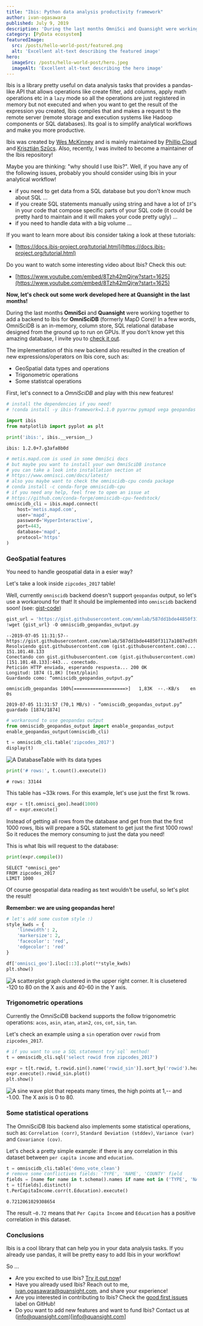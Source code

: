 ```yaml
---
title: "Ibis: Python data analysis productivity framework"
author: ivan-ogasawara
published: July 9, 2019
description: 'During the last months OmniSci and Quansight were working together to add a backend to Ibis for OmniSciDB (formerly MapD Core)The implementation of this new backend also resulted in the creation of new expressions/operators on Ibis core, such as GeoSpatial data types and operations, trigonometric operations and Ssome statistcal operations.'
category: [PyData ecosystem]
featuredImage:
  src: /posts/hello-world-post/featured.png
  alt: 'Excellent alt-text describing the featured image'
hero:
  imageSrc: /posts/hello-world-post/hero.jpeg
  imageAlt: 'Excellent alt-text describing the hero image'
---
```


Ibis is a library pretty useful on data analysis tasks that provides a
pandas-like API that allows operations like create filter, add columns,
apply math operations etc in a `lazy` mode so all the operations are
just registered in memory but not executed and when you want to get the
result of the expression you created, Ibis compiles that and makes a
request to the remote server (remote storage and execution systems like
Hadoop components or SQL databases). Its goal is to simplify analytical
workflows and make you more productive.

Ibis was created by [Wes McKinney](https://github.com/wesm) and is
mainly maintained by [Phillip Cloud](https://github.com/cpcloud) and
[Krisztián Szűcs](https://github.com/kszucs). Also, recently, I was
invited to become a maintainer of the Ibis repository!

Maybe you are thinking: \"why should I use Ibis?\". Well, if you have
any of the following issues, probably you should consider using Ibis in
your analytical workflow!

-   if you need to get data from a SQL database but you don't know much
    about SQL \...
-   if you create SQL statements manually using string and have a lot of
    `IF`'s in your code that compose specific parts of your SQL code
    (it could be pretty hard to maintain and it will makes your code
    pretty ugly) \...
-   if you need to handle data with a big volume \...

If you want to learn more about ibis consider taking a look at these
tutorials:

-   [https://docs.ibis-project.org/tutorial.html](https://docs.ibis-project.org/tutorial.html)

Do you want to watch some interesting video about Ibis? Check this out:

-   [https://www.youtube.com/embed/8Tzh42mQjrw?start=1625](https://www.youtube.com/embed/8Tzh42mQjrw?start=1625)

**Now, let's check out some work developed here at Quansight in the
last months!**

During the last months **OmniSci** and **Quansight** were working
together to add a backend to Ibis for **OmniSciDB** (formerly MapD
Core)! In a few words, OmniSciDB is an in-memory, column store, SQL
relational database designed from the ground up to run on GPUs. If you
don't know yet this amazing database, I invite you to [check it
out](https://omnisci.com).

The implementation of this new backend also resulted in the creation of
new expressions/operators on Ibis core, such as:

-   GeoSpatial data types and operations
-   Trigonometric operations
-   Some statistcal operations

First, let's connect to a *OmniSciDB* and play with this new features!

``` python
# install the dependencies if you need!
# !conda install -y ibis-framework=1.1.0 pyarrow pymapd vega geopandas geoalchemy2 shapely matplotlib --force-reinstall
```

``` python
import ibis
from matplotlib import pyplot as plt

print('ibis:', ibis.__version__)
```

    ibis: 1.2.0+7.g3afa8b0d

``` python
# metis.mapd.com is used in some OmniSci docs
# but maybe you want to install your own OmniSciDB instance
# you can take a look into installation section at 
# https://www.omnisci.com/docs/latest/
# also you maybe want to check the omniscidb-cpu conda package
# conda install -c conda-forge omniscidb-cpu
# if you need any help, feel free to open an issue at
# https://github.com/conda-forge/omniscidb-cpu-feedstock/
omniscidb_cli = ibis.mapd.connect(
    host='metis.mapd.com', 
    user='mapd', 
    password='HyperInteractive',
    port=443, 
    database='mapd',
    protocol='https'
)
```

### GeoSpatial features

You need to handle geospatial data in a esier way?

Let's take a look inside `zipcodes_2017` table!

Well, currently `omniscidb` backend doesn't support `geopandas` output,
so let's use a workaround for that! It should be implemented into
`omniscidb` backend soon! (see:
[gist-code](https://gist.githubusercontent.com/xmnlab/587dd1bde44850f3117a1087ed3f0f28/raw/0750400db90cf97319a91aa514648c31ad4ace45/omniscidb_geopandas_output.py))

``` python
gist_url = 'https://gist.githubusercontent.com/xmnlab/587dd1bde44850f3117a1087ed3f0f28/raw/0750400db90cf97319a91aa514648c31ad4ace45/omniscidb_geopandas_output.py'
!wget {gist_url} -O omniscidb_geopandas_output.py
```

    --2019-07-05 11:31:57--  https://gist.githubusercontent.com/xmnlab/587dd1bde44850f3117a1087ed3f0f28/raw/0750400db90cf97319a91aa514648c31ad4ace45/omniscidb_geopandas_output.py
    Resolviendo gist.githubusercontent.com (gist.githubusercontent.com)... 151.101.48.133
    Conectando con gist.githubusercontent.com (gist.githubusercontent.com)[151.101.48.133]:443... conectado.
    Petición HTTP enviada, esperando respuesta... 200 OK
    Longitud: 1874 (1,8K) [text/plain]
    Guardando como: “omniscidb_geopandas_output.py”

    omniscidb_geopandas 100%[===================>]   1,83K  --.-KB/s    en 0s      

    2019-07-05 11:31:57 (70,1 MB/s) - “omniscidb_geopandas_output.py” guardado [1874/1874]

``` python
# workaround to use geopandas output
from omniscidb_geopandas_output import enable_geopandas_output 
enable_geopandas_output(omniscidb_cli)
```

``` python
t = omniscidb_cli.table('zipcodes_2017')
display(t)
```

![A DatabaseTable with its data types](a0a51ad71e1a32140f3e47e71145e6a67d061750.png)

``` python
print('# rows:', t.count().execute())
```

    # rows: 33144

This table has \~33k rows. For this example, let's use just the first
1k rows.

``` python
expr = t[t.omnisci_geo].head(1000)
df = expr.execute()
```

Instead of getting all rows from the database and get from that the
first 1000 rows, Ibis will prepare a SQL statement to get just the first
1000 rows! So it reduces the memory consuming to just the data you need!

This is what Ibis will request to the database:

``` python
print(expr.compile())
```

    SELECT "omnisci_geo"
    FROM zipcodes_2017
    LIMIT 1000

Of course geospatial data reading as text wouldn't be useful, so let's
plot the result!

**Remember: we are using geopandas here!**

``` python
# let's add some custom style :)
style_kwds = {
    'linewidth': 2,
    'markersize': 2,
    'facecolor': 'red',
    'edgecolor': 'red'
}

df['omnisci_geo'].iloc[::3].plot(**style_kwds)
plt.show()
```

![A scatterplot graph clustered in the upper right corner. It is clusetered -120 to 80 on the X axis and 40-60 in the Y axis.](e62b7c1311b137ea2d1bfd6e7715369df26b2570.png)

### Trigonometric operations

Currently the OmniSciDB backend supports the follow trigonometric
operations: `acos`, `asin`, `atan`, `atan2`, `cos`, `cot`, `sin`, `tan`.

Let's check an example using a `sin` operation over `rowid` from
`zipcodes_2017`.

``` python
# if you want to use a SQL statement try`sql` method!
t = omniscidb_cli.sql('select rowid from zipcodes_2017')

expr = t[t.rowid, t.rowid.sin().name('rowid_sin')].sort_by('rowid').head(100)
expr.execute().rowid_sin.plot()
plt.show()
```

![A sine wave plot that repeats many times, the high points at 1,-- and -1.00. The X axis is 0 to 80.](70f0a567ee713d1392bab6d8fef07bbe9777c033.png)

### Some statistical operations

The OmniSciDB Ibis backend also implements some statistical operations,
such as: `Correlation (corr)`, `Standard Deviation (stddev)`,
`Variance (var)` and `Covariance (cov)`.

Let's check a pretty simple example: if there is any correlation in
this dataset between `per capita income` and `education`.

``` python
t = omniscidb_cli.table('demo_vote_clean')
# remove some conflictives fields: 'TYPE', 'NAME', 'COUNTY' field
fields = [name for name in t.schema().names if name not in ('TYPE', 'NAME', 'COUNTY')]
t = t[fields].distinct()
t.PerCapitaIncome.corr(t.Education).execute()
```

    0.7212061029308654

The result `~0.72` means that `Per Capita Income` and `Education` has a
positive correlation in this dataset.

### Conclusions

Ibis is a cool library that can help you in your data analysis tasks. If
you already use pandas, it will be pretty easy to add Ibis in your
workflow!

So \...

-   Are you excited to use Ibis? [Try it out
    now](https://docs.ibis-project.org/getting-started.html)!
-   Have you already used Ibis? Reach out to me,
    [ivan.ogasawara@quansight.com](ivan.ogasawara@quansight.com), and share your experience!
-   Are you interested in contributing to Ibis? Check the [good first
    issues](https://github.com/ibis-project/ibis/issues?q=is%3Aopen+is%3Aissue+label%3A%22good+first+issue%22)
    label on GitHub!
-   Do you want to add new features and want to fund Ibis? Contact us at
    (info@quansight.com)[info@quansight.com]
